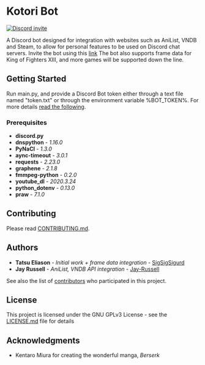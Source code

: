 # Kotori Bot
[![Discord invite](https://discordapp.com/api/guilds/554770485079179264/embed.png)](https://discord.gg/byDqmcX)

A Discord bot designed for integration with websites such as AniList, VNDB and Steam, to allow for personal features to be used on Discord chat servers. Invite the bot using this [link](https://discord.com/oauth2/authorize?client_id=703061485781385358&scope=bot)
The bot also supports frame data for King of Fighters XIII, and more games will be supported down the line.

## Getting Started
Run main.py, and provide a Discord Bot token either through a text file named "token.txt" or through the environment variable %BOT_TOKEN%. For more details [read the following](https://discord.com/developers/).

### Prerequisites
* **discord.py**
* **dnspython** - *1.16.0*
* **PyNaCl** - *1.3.0*
* **aync-timeout** - *3.0.1*
* **requests** - *2.23.0*
* **graphene** - *2.1.8*
* **fmmpeg-python** - *0.2.0*
* **youtube_dl** - *2020.3.24*
* **python_dotenv** - *0.13.0*
* **praw** - *7.1.0*

## Contributing
Please read [CONTRIBUTING.md](https://gist.github.com/PurpleBooth/b24679402957c63ec426).

## Authors
* **Tatsu Eliason** - *Initial work + frame data integration* - [SigSigSigurd](https://github.com/SigSigSigurd)
* **Jay Russell** - *AniList, VNDB API integration* - [Jay-Russell](https://github.com/Jay-Russell)

See also the list of [contributors](https://github.com/SigSigSigurd/kotori-san-bot/contributors) who participated in this project.

## License
This project is licensed under the GNU GPLv3 License - see the [LICENSE.md](LICENSE.md) file for details

## Acknowledgments
* Kentaro Miura for creating the wonderful manga, *Berserk*
